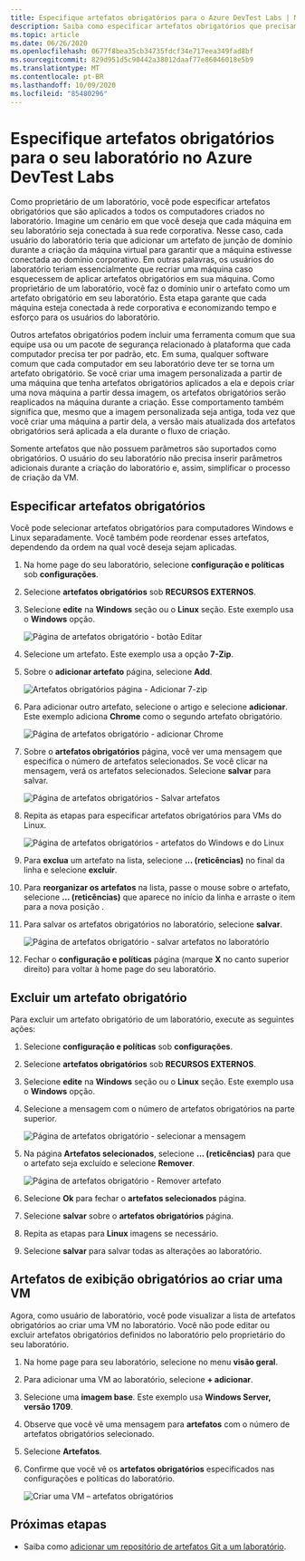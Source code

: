 ```yaml
---
title: Especifique artefatos obrigatórios para o Azure DevTest Labs | Microsoft Docs
description: Saiba como especificar artefatos obrigatórios que precisam ser instalados antes de instalar qualquer artefato selecionado pelo usuário em máquinas virtuais (VMs) no laboratório.
ms.topic: article
ms.date: 06/26/2020
ms.openlocfilehash: 0677f8bea35cb34735fdcf34e717eea349fad8bf
ms.sourcegitcommit: 829d951d5c90442a38012daaf77e86046018e5b9
ms.translationtype: MT
ms.contentlocale: pt-BR
ms.lasthandoff: 10/09/2020
ms.locfileid: "85480296"
---
```

# <a name="specify-mandatory-artifacts-for-your-lab-in-azure-devtest-labs"></a>Especifique artefatos obrigatórios para o seu laboratório no Azure DevTest Labs
Como proprietário de um laboratório, você pode especificar artefatos obrigatórios que são aplicados a todos os computadores criados no laboratório. Imagine um cenário em que você deseja que cada máquina em seu laboratório seja conectada à sua rede corporativa. Nesse caso, cada usuário do laboratório teria que adicionar um artefato de junção de domínio durante a criação da máquina virtual para garantir que a máquina estivesse conectada ao domínio corporativo. Em outras palavras, os usuários do laboratório teriam essencialmente que recriar uma máquina caso esquecessem de aplicar artefatos obrigatórios em sua máquina. Como proprietário de um laboratório, você faz o domínio unir o artefato como um artefato obrigatório em seu laboratório. Esta etapa garante que cada máquina esteja conectada à rede corporativa e economizando tempo e esforço para os usuários do laboratório.
 
Outros artefatos obrigatórios podem incluir uma ferramenta comum que sua equipe usa ou um pacote de segurança relacionado à plataforma que cada computador precisa ter por padrão, etc. Em suma, qualquer software comum que cada computador em seu laboratório deve ter se torna um artefato obrigatório. Se você criar uma imagem personalizada a partir de uma máquina que tenha artefatos obrigatórios aplicados a ela e depois criar uma nova máquina a partir dessa imagem, os artefatos obrigatórios serão reaplicados na máquina durante a criação. Esse comportamento também significa que, mesmo que a imagem personalizada seja antiga, toda vez que você criar uma máquina a partir dela, a versão mais atualizada dos artefatos obrigatórios será aplicada a ela durante o fluxo de criação. 
 
Somente artefatos que não possuem parâmetros são suportados como obrigatórios. O usuário do seu laboratório não precisa inserir parâmetros adicionais durante a criação do laboratório e, assim, simplificar o processo de criação da VM. 

## <a name="specify-mandatory-artifacts"></a>Especificar artefatos obrigatórios
Você pode selecionar artefatos obrigatórios para computadores Windows e Linux separadamente. Você também pode reordenar esses artefatos, dependendo da ordem na qual você deseja sejam aplicadas. 

1. Na home page do seu laboratório, selecione **configuração e políticas** sob **configurações**. 
3. Selecione **artefatos obrigatórios** sob **RECURSOS EXTERNOS**. 
4. Selecione **edite** na **Windows** seção ou o **Linux** seção. Este exemplo usa o **Windows** opção. 

    ![Página de artefatos obrigatório - botão Editar](media/devtest-lab-mandatory-artifacts/mandatory-artifacts-edit-button.png)
4. Selecione um artefato. Este exemplo usa a opção **7-Zip**. 
5. Sobre o **adicionar artefato** página, selecione **Add**. 

    ![Artefatos obrigatórios página - Adicionar 7-zip](media/devtest-lab-mandatory-artifacts/add-seven-zip.png)
6. Para adicionar outro artefato, selecione o artigo e selecione **adicionar**. Este exemplo adiciona **Chrome** como o segundo artefato obrigatório.

    ![Página de artefatos obrigatório - adicionar Chrome](media/devtest-lab-mandatory-artifacts/add-chrome.png)
7. Sobre o **artefatos obrigatórios** página, você ver uma mensagem que especifica o número de artefatos selecionados. Se você clicar na mensagem, verá os artefatos selecionados. Selecione **salvar** para salvar. 

    ![Página de artefatos obrigatórios - Salvar artefatos](media/devtest-lab-mandatory-artifacts/save-artifacts.png)
8. Repita as etapas para especificar artefatos obrigatórios para VMs do Linux. 
    
    ![Página de artefatos obrigatórios - artefatos do Windows e do Linux](media/devtest-lab-mandatory-artifacts/windows-linux-artifacts.png)
9. Para **exclua** um artefato na lista, selecione **... (reticências)** no final da linha e selecione **excluir**. 
10. Para **reorganizar os artefatos** na lista, passe o mouse sobre o artefato, selecione **... (reticências)** que aparece no início da linha e arraste o item para a nova posição . 
11. Para salvar os artefatos obrigatórios no laboratório, selecione **salvar**. 

    ![Página de artefatos obrigatório - salvar artefatos no laboratório](media/devtest-lab-mandatory-artifacts/save-to-lab.png)
12. Fechar o **configuração e políticas** página (marque **X** no canto superior direito) para voltar à home page do seu laboratório.  

## <a name="delete-a-mandatory-artifact"></a>Excluir um artefato obrigatório
Para excluir um artefato obrigatório de um laboratório, execute as seguintes ações: 

1. Selecione **configuração e políticas** sob **configurações**. 
2. Selecione **artefatos obrigatórios** sob **RECURSOS EXTERNOS**. 
3. Selecione **edite** na **Windows** seção ou o **Linux** seção. Este exemplo usa o **Windows** opção. 
4. Selecione a mensagem com o número de artefatos obrigatórios na parte superior. 

    ![Página de artefatos obrigatório - selecionar a mensagem](media/devtest-lab-mandatory-artifacts/select-message-artifacts.png)
5. Na página **Artefatos selecionados**, selecione **... (reticências)** para que o artefato seja excluído e selecione **Remover**. 
    
    ![Página de artefatos obrigatório - Remover artefato](media/devtest-lab-mandatory-artifacts/remove-artifact.png)
6. Selecione **Ok** para fechar o **artefatos selecionados** página. 
7. Selecione **salvar** sobre o **artefatos obrigatórios** página.
8. Repita as etapas para **Linux** imagens se necessário. 
9. Selecione **salvar** para salvar todas as alterações ao laboratório. 

## <a name="view-mandatory-artifacts-when-creating-a-vm"></a>Artefatos de exibição obrigatórios ao criar uma VM
Agora, como usuário de laboratório, você pode visualizar a lista de artefatos obrigatórios ao criar uma VM no laboratório. Você não pode editar ou excluir artefatos obrigatórios definidos no laboratório pelo proprietário do seu laboratório.

1. Na home page para seu laboratório, selecione no menu **visão geral**.
2. Para adicionar uma VM ao laboratório, selecione **+ adicionar**. 
3. Selecione uma **imagem base**. Este exemplo usa **Windows Server, versão 1709**.
4. Observe que você vê uma mensagem para **artefatos** com o número de artefatos obrigatórios selecionado. 
5. Selecione **Artefatos**. 
6. Confirme que você vê os **artefatos obrigatórios** especificados nas configurações e políticas do laboratório. 

    ![Criar uma VM – artefatos obrigatórios](media/devtest-lab-mandatory-artifacts/create-vm-artifacts.png)

## <a name="next-steps"></a>Próximas etapas
* Saiba como [adicionar um repositório de artefatos Git a um laboratório](devtest-lab-add-artifact-repo.md).


